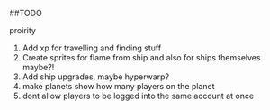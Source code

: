 ##TODO

proirity

1. Add xp for travelling and finding stuff
2. Create sprites for flame from ship and also for ships themselves maybe?!
3. Add ship upgrades, maybe hyperwarp?
7. make planets show how many players on the planet
8. dont allow players to be logged into the same account at once

